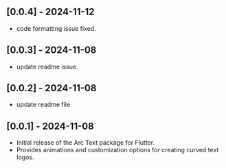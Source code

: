 ## [0.0.4] - 2024-11-12
- code formatting issue fixed.

## [0.0.3] - 2024-11-08
- update readme issue.

## [0.0.2] - 2024-11-08
- update readme file 

## [0.0.1] - 2024-11-08
- Initial release of the Arc Text package for Flutter.
- Provides animations and customization options for creating curved text logos.
